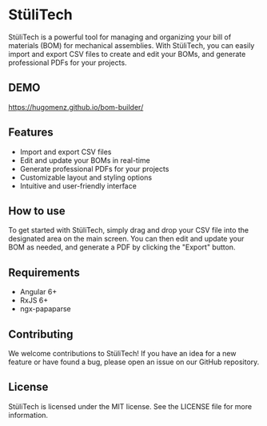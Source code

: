 # StüliTech

StüliTech is a powerful tool for managing and organizing your bill of materials (BOM) for mechanical assemblies. With StüliTech, you can easily import and export CSV files to create and edit your BOMs, and generate professional PDFs for your projects.

## DEMO

https://hugomenz.github.io/bom-builder/

## Features

- Import and export CSV files
- Edit and update your BOMs in real-time
- Generate professional PDFs for your projects
- Customizable layout and styling options
- Intuitive and user-friendly interface

## How to use

To get started with StüliTech, simply drag and drop your CSV file into the designated area on the main screen. You can then edit and update your BOM as needed, and generate a PDF by clicking the "Export" button.

## Requirements

- Angular 6+
- RxJS 6+
- ngx-papaparse

## Contributing

We welcome contributions to StüliTech! If you have an idea for a new feature or have found a bug, please open an issue on our GitHub repository.

## License

StüliTech is licensed under the MIT license. See the LICENSE file for more information.

